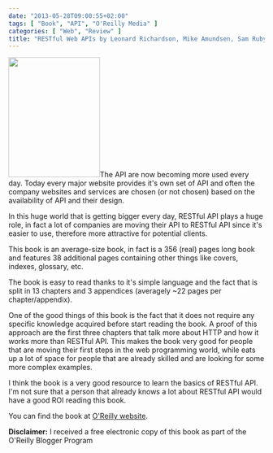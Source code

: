 ```yaml
---
date: "2013-05-28T09:00:55+02:00"
tags: [ "Book", "API", "O'Reilly Media" ]
categories: [ "Web", "Review" ]
title: "RESTful Web APIs by Leonard Richardson, Mike Amundsen, Sam Ruby (O'Reilly Media)"
---
```

<img class="alignleft" alt="" src="http://akamaicovers.oreilly.com/images/9781449358068/cat.gif" width="180" height="236" />The API are now becoming more used every day. Today every major website provides it's own set of API and often the company websites and services are chosen (or not chosen) based on the availability of API and their design.

In this huge world that is getting bigger every day, RESTful API plays a huge role, in fact a lot of companies are moving their API to RESTful API since it's easier to use, therefore more attractive for potential clients.

This book is an average-size book, in fact is a 356 (real) pages long book and features 38 additional pages containing other things like covers, indexes, glossary, etc.

The book is easy to read thanks to it's simple language and the fact that is split in 13 chapters and 3 appendices (averagely ~22 pages per chapter/appendix).

One of the good things of this book is the fact that it does not require any specific knowledge acquired before start reading the book. A proof of this approach are the first three chapters that talk more about HTTP and how it works more than RESTful API. This makes the book very good for people that are moving their first steps in the web programming world, while eats up a lot of space for people that are already skilled and are looking for some more complex examples.

I think the book is a very good resource to learn the basics of RESTful API. I'm not sure that a person that already knows a lot about RESTful API would have a good ROI reading this book.

You can find the book at [O'Reilly website](http://shop.oreilly.com/product/0636920028468.do).

**Disclaimer:** I received a free electronic copy of this book as part of the O'Reilly Blogger Program
